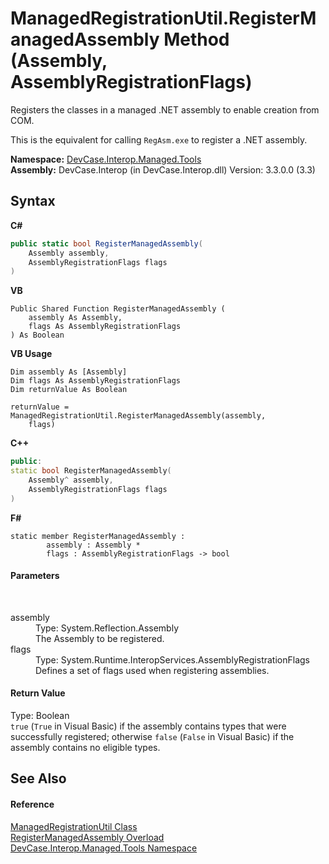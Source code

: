# ManagedRegistrationUtil.RegisterManagedAssembly Method (Assembly, AssemblyRegistrationFlags)
 

Registers the classes in a managed .NET assembly to enable creation from COM. 

 This is the equivalent for calling `RegAsm.exe` to register a .NET assembly.

**Namespace:**&nbsp;<a href="N_DevCase_Interop_Managed_Tools">DevCase.Interop.Managed.Tools</a><br />**Assembly:**&nbsp;DevCase.Interop (in DevCase.Interop.dll) Version: 3.3.0.0 (3.3)

## Syntax

**C#**<br />
``` C#
public static bool RegisterManagedAssembly(
	Assembly assembly,
	AssemblyRegistrationFlags flags
)
```

**VB**<br />
``` VB
Public Shared Function RegisterManagedAssembly ( 
	assembly As Assembly,
	flags As AssemblyRegistrationFlags
) As Boolean
```

**VB Usage**<br />
``` VB Usage
Dim assembly As [Assembly]
Dim flags As AssemblyRegistrationFlags
Dim returnValue As Boolean

returnValue = ManagedRegistrationUtil.RegisterManagedAssembly(assembly, 
	flags)
```

**C++**<br />
``` C++
public:
static bool RegisterManagedAssembly(
	Assembly^ assembly, 
	AssemblyRegistrationFlags flags
)
```

**F#**<br />
``` F#
static member RegisterManagedAssembly : 
        assembly : Assembly * 
        flags : AssemblyRegistrationFlags -> bool 

```


#### Parameters
&nbsp;<dl><dt>assembly</dt><dd>Type: System.Reflection.Assembly<br />The Assembly to be registered.</dd><dt>flags</dt><dd>Type: System.Runtime.InteropServices.AssemblyRegistrationFlags<br />Defines a set of flags used when registering assemblies.</dd></dl>

#### Return Value
Type: Boolean<br />`true` (`True` in Visual Basic) if the assembly contains types that were successfully registered; otherwise `false` (`False` in Visual Basic) if the assembly contains no eligible types.

## See Also


#### Reference
<a href="T_DevCase_Interop_Managed_Tools_ManagedRegistrationUtil">ManagedRegistrationUtil Class</a><br /><a href="Overload_DevCase_Interop_Managed_Tools_ManagedRegistrationUtil_RegisterManagedAssembly">RegisterManagedAssembly Overload</a><br /><a href="N_DevCase_Interop_Managed_Tools">DevCase.Interop.Managed.Tools Namespace</a><br />